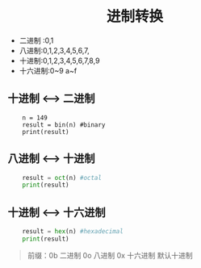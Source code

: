 # <center>进制转换
- 二进制 :0,1
- 八进制:0,1,2,3,4,5,6,7,
- 十进制:0,1,2,3,4,5,6,7,8,9
- 十六进制:0~9  a~f

## 十进制 <--> 二进制
``` pyhon
    n = 149
    result = bin(n) #binary
    print(result)
```
## 八进制 <--> 十进制
``` python 
    result = oct(n) #octal
    print(result)
```
## 十进制 <--> 十六进制
``` python
    result = hex(n) #hexadecimal
    print(result)
```
> 前缀：0b 二进制  0o 八进制  0x 十六进制  默认十进制